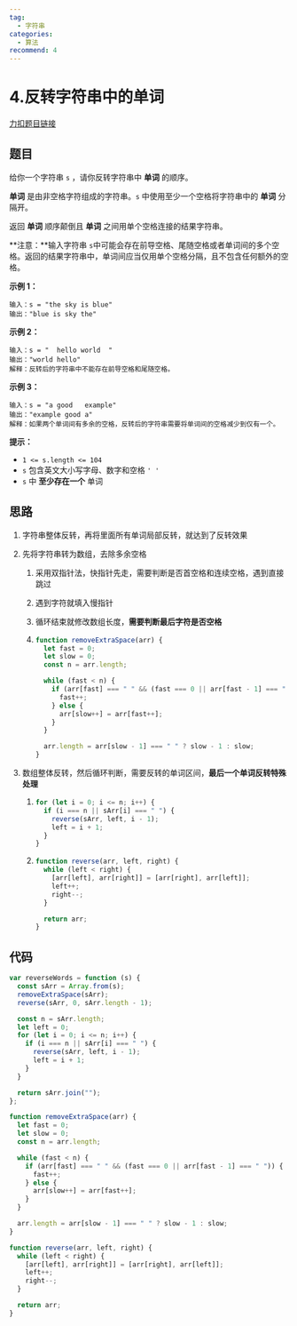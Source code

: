 ```yaml
---
tag:
  - 字符串
categories:
  - 算法
recommend: 4
---
```


# 4.反转字符串中的单词

[力扣题目链接](https://leetcode.cn/problems/reverse-words-in-a-string/)

## 题目

给你一个字符串 `s` ，请你反转字符串中 **单词** 的顺序。

**单词** 是由非空格字符组成的字符串。`s` 中使用至少一个空格将字符串中的 **单词** 分隔开。

返回 **单词** 顺序颠倒且 **单词** 之间用单个空格连接的结果字符串。

**注意：**输入字符串 `s`中可能会存在前导空格、尾随空格或者单词间的多个空格。返回的结果字符串中，单词间应当仅用单个空格分隔，且不包含任何额外的空格。

**示例 1：**

```
输入：s = "the sky is blue"
输出："blue is sky the"
```

**示例 2：**

```
输入：s = "  hello world  "
输出："world hello"
解释：反转后的字符串中不能存在前导空格和尾随空格。
```

**示例 3：**

```
输入：s = "a good   example"
输出："example good a"
解释：如果两个单词间有多余的空格，反转后的字符串需要将单词间的空格减少到仅有一个。
```

**提示：**

- `1 <= s.length <= 104`
- `s` 包含英文大小写字母、数字和空格 `' '`
- `s` 中 **至少存在一个** 单词

## 思路

1. 字符串整体反转，再将里面所有单词局部反转，就达到了反转效果

2. 先将字符串转为数组，去除多余空格

   1. 采用双指针法，快指针先走，需要判断是否首空格和连续空格，遇到直接跳过

   2. 遇到字符就填入慢指针

   3. 循环结束就修改数组长度，**需要判断最后字符是否空格**

   4. ```js
      function removeExtraSpace(arr) {
        let fast = 0;
        let slow = 0;
        const n = arr.length;

        while (fast < n) {
          if (arr[fast] === " " && (fast === 0 || arr[fast - 1] === " ")) {
            fast++;
          } else {
            arr[slow++] = arr[fast++];
          }
        }

        arr.length = arr[slow - 1] === " " ? slow - 1 : slow;
      }
      ```

3. 数组整体反转，然后循环判断，需要反转的单词区间，**最后一个单词反转特殊处理**

   1. ```js
      for (let i = 0; i <= n; i++) {
        if (i === n || sArr[i] === " ") {
          reverse(sArr, left, i - 1);
          left = i + 1;
        }
      }
      ```

   2. ```js
      function reverse(arr, left, right) {
        while (left < right) {
          [arr[left], arr[right]] = [arr[right], arr[left]];
          left++;
          right--;
        }

        return arr;
      }
      ```

## 代码

```js
var reverseWords = function (s) {
  const sArr = Array.from(s);
  removeExtraSpace(sArr);
  reverse(sArr, 0, sArr.length - 1);

  const n = sArr.length;
  let left = 0;
  for (let i = 0; i <= n; i++) {
    if (i === n || sArr[i] === " ") {
      reverse(sArr, left, i - 1);
      left = i + 1;
    }
  }

  return sArr.join("");
};

function removeExtraSpace(arr) {
  let fast = 0;
  let slow = 0;
  const n = arr.length;

  while (fast < n) {
    if (arr[fast] === " " && (fast === 0 || arr[fast - 1] === " ")) {
      fast++;
    } else {
      arr[slow++] = arr[fast++];
    }
  }

  arr.length = arr[slow - 1] === " " ? slow - 1 : slow;
}

function reverse(arr, left, right) {
  while (left < right) {
    [arr[left], arr[right]] = [arr[right], arr[left]];
    left++;
    right--;
  }

  return arr;
}
```
